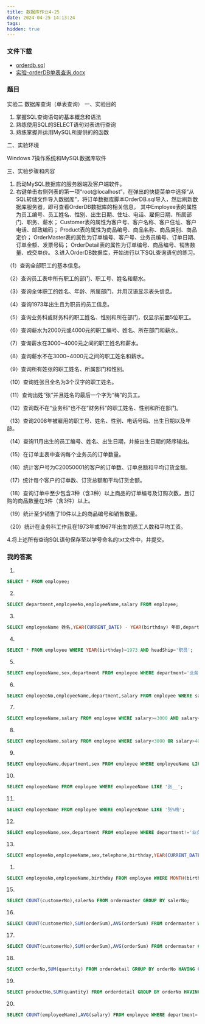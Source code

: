 ```yaml
---
title: 数据库作业4-25
date: 2024-04-25 14:13:24
tags:
hidden: true
---
```

### 文件下载
- [orderdb.sql](orderdb.sql)
- [实验-orderDB单表查询.docx](实验-orderDB单表查询.docx)

### 题目
实验二 数据库查询（单表查询）
一、实验目的

1. 掌握SQL查询语句的基本概念和语法
2. 熟练使用SQL的SELECT语句对表进行查询
3. 熟练掌握并运用MySQL所提供的的函数

二、实验环境

Windows 7操作系统和MySQL数据库软件

三、实验步骤和内容

1. 启动MySQL数据库的服务器端及客户端软件。
2. 右键单击右侧列表的第一项“root@localhost”，在弹出的快捷菜单中选择“从SQL转储文件导入数据库”，将订单数据库脚本OrderDB.sql导入，然后刷新数据库服务器，即可查看OrderDB数据库的相关信息。
其中Employee表的属性为员工编号、员工姓名、性别、出生日期、住址、电话、雇佣日期、所属部门、职务、薪水；
Customer表的属性为客户号、客户名称、客户住址、客户电话、邮政编码；
Product表的属性为商品编号、商品名称、商品类别、商品定价；
OrderMaster表的属性为订单编号、客户号、业务员编号、订单日期、订单金额、发票号码；
OrderDetail表的属性为订单编号、商品编号、销售数量、成交单价。
3.进入OrderDB数据库，开始进行以下SQL查询语句的练习。

（1）查询全部职工的基本信息。

（2）查询员工表中所有职工的部门、职工号、姓名和薪水。

（3）查询全体职工的姓名、年龄、所属部门，并用汉语显示表头信息。

（4）查询1973年出生且为职员的员工信息。

（5）查询业务科或财务科的职工姓名、性别和所在部门，仅显示前面5位职工。

（6）查询薪水为2000元或4000元的职工编号、姓名、所在部门和薪水。

（7）查询薪水在3000~4000元之间的职工姓名和薪水。

（8）查询薪水不在3000~4000元之间的职工姓名和薪水。

（9）查询所有姓张的职工姓名、所属部门和性别。

（10）查询姓张且全名为3个汉字的职工姓名。

（11）查询出姓“张”并且姓名的最后一个字为“梅”的员工。

（12）查询既不在“业务科”也不在“财务科”的职工姓名、性别和所在部门。

（13）查询2008年被雇用的职工号、姓名、性别、电话号码、出生日期以及年龄。

（14）查询11月出生的员工编号、姓名、出生日期，并按出生日期的降序输出。

（15）在订单主表中查询每个业务员的订单数量。

（16）统计客户号为C20050001的客户的订单数、订单总额和平均订货金额。

（17）统计每个客户的订单数、订货总额和平均订货金额。

（18）查询订单中至少包含3种（含3种）以上商品的订单编号及订购次数，且订购的商品数量在3件（含3件）以上。

（19）统计至少销售了10件以上的商品编号和销售数量。

（20）统计在业务科工作且在1973年或1967年出生的员工人数和平均工资。

4.将上述所有查询SQL语句保存至以学号命名的txt文件中，并提交。


### 我的答案
1.
```sql
SELECT * FROM employee;
```
2.
```sql
SELECT department,employeeNo,employeeName,salary FROM employee;
```
3.
```sql
SELECT employeeName 姓名,YEAR(CURRENT_DATE) - YEAR(birthday) 年龄,department 所属部门 FROM employee; 
```
4.
```sql
SELECT * FROM employee WHERE YEAR(birthday)=1973 AND headShip='职员';
```
5.
```sql
SELECT employeeName,sex,department FROM employee WHERE department='业务科' OR department='财务科' LIMIT 5;
```
6.
```sql
SELECT employeeNo,employeeName,department,salary FROM employee WHERE salary=2000 OR salary=4000;
```
7.
```sql
SELECT employeeName,salary FROM employee WHERE salary>=3000 AND salary<=4000;
```
8.
```sql
SELECT employeeName,salary FROM employee WHERE salary<3000 OR salary>4000;
```
9.
```sql
SELECT employeeName,department,sex FROM employee WHERE employeeName LIKE '张%';
```
10.
```sql
SELECT employeeName FROM employee WHERE employeeName LIKE '张__';
```
11.
```sql
SELECT employeeName FROM employee WHERE employeeName LIKE '张%梅';
```
12.
```sql
SELECT employeeName,sex,department FROM employee WHERE department!='业务科' AND department!='财务科';
```
13.
```sql
SELECT employeeNo,employeeName,sex,telephone,birthday,YEAR(CURRENT_DATE)-YEAR(birthday) FROM employee WHERE YEAR(hireDate)=2008;
```
1.  
```sql
SELECT employeeNo,employeeName,birthday FROM employee WHERE MONTH(birthday)=11 ORDER BY birthday DESC;
```
15.
```sql
SELECT COUNT(customerNo),salerNo FROM ordermaster GROUP BY salerNo;
```
16.
```sql
SELECT COUNT(customerNo),SUM(orderSum),AVG(orderSum) FROM ordermaster WHERE customerNo='C20050001';
```
17.
```sql
SELECT COUNT(customerNo),SUM(orderSum),AVG(orderSum) FROM ordermaster GROUP BY customerNo;
```
18.
```sql
SELECT orderNo,SUM(quantity) FROM orderdetail GROUP BY orderNo HAVING COUNT(DISTINCT productNo) >= 3 AND SUM(quantity) >= 3;
```
19.
```sql
SELECT productNo,SUM(quantity) FROM orderdetail GROUP BY orderNo HAVING SUM(quantity) >= 10;
```
20.
```sql
SELECT COUNT(employeeName),AVG(salary) FROM employee WHERE department='业务科' AND YEAR(birthday) >=1967 AND YEAR(birthday) <= 1973;
```
